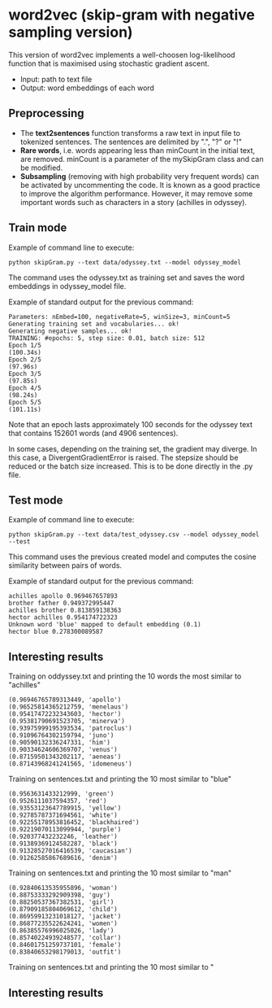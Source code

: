 # word2vec (skip-gram with negative sampling version)

This version of word2vec implements a well-choosen log-likelihood function that is maximised using stochastic gradient ascent.
- Input: path to text file
- Output: word embeddings of each word

## Preprocessing
- The **text2sentences** function transforms a raw text in input file to tokenized sentences. The sentences are delimited by ".", "?" or "!"
- **Rare words**, i.e. words appearing less than minCount in the initial text, are removed. minCount is a parameter of the mySkipGram class and can be modified.
- **Subsampling** (removing with high probability very frequent words) can be activated by uncommenting the code. It is known as a good practice to improve the algorithm performance. However, it may remove some important words such as characters in a story (achilles in odyssey).

## Train mode
Example of command line to execute:
```
python skipGram.py --text data/odyssey.txt --model odyssey_model
```
The command uses the odyssey.txt as training set and saves the word embeddings in odyssey_model file.

Example of standard output for the previous command:
```
Parameters: nEmbed=100, negativeRate=5, winSize=3, minCount=5
Generating training set and vocabularies... ok!
Generating negative samples... ok!
TRAINING: #epochs: 5, step size: 0.01, batch size: 512
Epoch 1/5
(100.34s)
Epoch 2/5
(97.96s)
Epoch 3/5
(97.85s)
Epoch 4/5
(98.24s)
Epoch 5/5
(101.11s)
```
Note that an epoch lasts approximately 100 seconds for the odyssey text that contains 152601 words (and 4906 sentences).

In some cases, depending on the training set, the gradient may diverge. In this case, a DivergentGradientError is raised. The stepsize should be reduced or the batch size increased. This is to be done directly in the .py file.


## Test mode
Example of command line to execute:
```
python skipGram.py --text data/test_odyssey.csv --model odyssey_model --test
```

This command uses the previous created model and computes the cosine similarity between pairs of words.

Example of standard output for the previous command:
```
achilles apollo 0.969467657893
brother father 0.949372995447
achilles brother 0.813859138363
hector achilles 0.954174722323
Unknown word 'blue' mapped to default embedding (0.1)
hector blue 0.278300089587
```

## Interesting results
Training on oddyssey.txt and printing the 10 words the most similar to "achilles"
```
(0.96946765789313449, 'apollo')
(0.96525814365212759, 'menelaus')
(0.95417472232343603, 'hector')
(0.95381790691523705, 'minerva')
(0.93975999195393534, 'patroclus')
(0.91096764302159794, 'juno')
(0.90590132336247331, 'him')
(0.90334624606369707, 'venus')
(0.87159501343202117, 'aeneas')
(0.87143968241241565, 'idomeneus')
```

Training on sentences.txt and printing the 10 most similar to "blue"
```
(0.9563631433212999, 'green')
(0.9526111037594357, 'red')
(0.93553123647789915, 'yellow')
(0.92785787371694561, 'white')
(0.92255178953816452, 'blackhaired')
(0.92219070113099944, 'purple')
(0.920377432232246, 'leather')
(0.91389369124582287, 'black')
(0.91328527016416539, 'caucasian')
(0.91262585867689616, 'denim')
```

Training on sentences.txt and printing the 10 most similar to "man"
```
(0.92840613535955896, 'woman')
(0.88753333292909398, 'guy')
(0.88250537367382531, 'girl')
(0.87909185804069612, 'child')
(0.86959913231018127, 'jacket')
(0.86877235522624241, 'women')
(0.86385576996025026, 'lady')
(0.85740224939248577, 'collar')
(0.84601751259737101, 'female')
(0.83840653298179013, 'outfit')
```

Training on sentences.txt and printing the 10 most similar to "
## Interesting results
